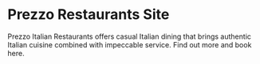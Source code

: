 # Prezzo Restaurants Site
Prezzo Italian Restaurants offers casual Italian dining that brings authentic Italian cuisine combined with impeccable service. 
Find out more and book here.
